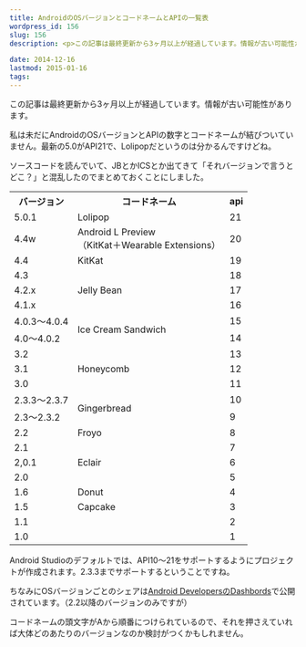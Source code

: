 ```yaml
---
title: AndroidのOSバージョンとコードネームとAPIの一覧表
wordpress_id: 156
slug: 156
description: <p>この記事は最終更新から3ヶ月以上が経過しています。情報が古い可能性があります。私は未だにAndroidのOSバージョンとAPIの数字とコードネームが結びついていません。最新の5.0がAPI21で、Lolipopだというの [&hellip;]</p>

date: 2014-12-16
lastmod: 2015-01-16
tags: 
---
```


<div id="wppda_alert">この記事は最終更新から3ヶ月以上が経過しています。情報が古い可能性があります。</div><p>私は未だにAndroidのOSバージョンとAPIの数字とコードネームが結びついていません。最新の5.0がAPI21で、Lolipopだというのは分かるんですけどね。</p>
<p>ソースコードを読んでいて、JBとかICSとか出てきて「それバージョンで言うとどこ？」と混乱したのでまとめておくことにしました。</p>
<table>
<tbody>
<tr>
<th>バージョン</th>
<th>コードネーム</th>
<th>api</th>
</tr>
<tr>
<td>5.0.1</td>
<td>Lolipop</td>
<td>21</td>
</tr>
<tr>
<td>4.4w</td>
<td>Android L Preview<br />（KitKat＋Wearable Extensions）</td>
<td>20</td>
</tr>
<tr>
<td>4.4</td>
<td>KitKat</td>
<td>19</td>
</tr>
<tr>
<td>4.3</td>
<td rowspan="3">Jelly Bean</td>
<td>18</td>
</tr>
<tr>
<td>4.2.x</td>
<td>17</td>
</tr>
<tr>
<td>4.1.x</td>
<td>16</td>
</tr>
<tr>
<td>4.0.3〜4.0.4</td>
<td rowspan="2">Ice Cream Sandwich</td>
<td>15</td>
</tr>
<tr>
<td>4.0〜4.0.2</td>
<td>14</td>
</tr>
<tr>
<td>3.2</td>
<td rowspan="3">Honeycomb</td>
<td>13</td>
</tr>
<tr>
<td>3.1</td>
<td>12</td>
</tr>
<tr>
<td>3.0</td>
<td>11</td>
</tr>
<tr>
<td>2.3.3〜2.3.7</td>
<td rowspan="2">Gingerbread</td>
<td>10</td>
</tr>
<tr>
<td>2.3〜2.3.2</td>
<td>9</td>
</tr>
<tr>
<td>2.2</td>
<td>Froyo</td>
<td>8</td>
</tr>
<tr>
<td>2.1</td>
<td rowspan="3">Eclair</td>
<td>7</td>
</tr>
<tr>
<td>2,0.1</td>
<td>6</td>
</tr>
<tr>
<td>2.0</td>
<td>5</td>
</tr>
<tr>
<td>1.6</td>
<td>Donut</td>
<td>4</td>
</tr>
<tr>
<td>1.5</td>
<td>Capcake</td>
<td>3</td>
</tr>
<tr>
<td>1.1</td>
<td> </td>
<td>2</td>
</tr>
<tr>
<td>1.0</td>
<td> </td>
<td>1</td>
</tr>
</tbody>
</table>
<p>Android Studioのデフォルトでは、API10〜21をサポートするようにプロジェクトが作成されます。2.3.3までサポートするということですね。</p>
<p>ちなみにOSバージョンごとのシェアは<a href="http://developer.android.com/about/dashboards/index.html">Android DevelopersのDashbords</a>で公開されています。（2.2以降のバージョンのみですが）</p>
<p>コードネームの頭文字がAから順番につけられているので、それを押さえていれば大体どのあたりのバージョンなのか検討がつくかもしれません。</p>

  